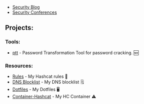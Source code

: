 - [Security Blog](https://JakeWnuk.com)
- [Security Conferences](https://github.com/JakeWnuk/Security-Conferences)

## Projects:

### Tools:
- [ptt](https://github.com/JakeWnuk/ptt) - Password Transformation Tool for password cracking. 🆕

### Resources:
- [Rules](https://github.com/JakeWnuk/rules) - My Hashcat rules 📐
- [DNS Blocklist](https://github.com/JakeWnuk/DNS-BlockList) - My DNS blocklist 🗒️
- [Dotfiles](https://github.com/JakeWnuk/Dotfiles) - My Dotfiles 🖥️
- [Container-Hashcat](https://github.com/JakeWnuk/Container-Hashcat) - My HC Container ⚠️
